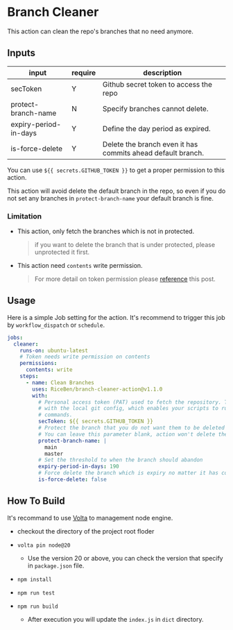 # Branch Cleaner

This action can clean the repo's branches that no need anymore.

## Inputs

| input                 | require | description                                                 |
|-----------------------|---------|-------------------------------------------------------------|
| secToken              | Y       | Github secret token to access the repo                      |
| protect-branch-name   | N       | Specify branches cannot delete.                             |
| expiry-period-in-days | Y       | Define the day period as expired.                           |
| is-force-delete       | Y       | Delete the branch even it has commits ahead default branch. |

You can use `${{ secrets.GITHUB_TOKEN }}` to get a proper permission to this action.

This action will avoid delete the default branch in the repo, so even if you do not set any branches in `protect-branch-name` your default branch is fine.

### Limitation

- This action, only fetch the branches which is not in protected.
  > if you want to delete the branch that is under protected, please unprotected it first.

- This action need `contents` write permission.
  > For more detail on token permission please [reference](https://docs.github.com/en/actions/security-guides/automatic-token-authentication#permissions-for-the-github_token) this post.

## Usage

Here is a simple Job setting for the action. It's recommend to trigger this job by `workflow_dispatch` or `schedule`.

```yaml
jobs:
  cleaner:
    runs-on: ubuntu-latest
    # Token needs write permission on contents 
    permissions:
      contents: write
    steps:
      - name: Clean Branches
        uses: RiceBen/branch-cleaner-action@v1.1.0
        with:
          # Personal access token (PAT) used to fetch the repository. The PAT is configured
          # with the local git config, which enables your scripts to run authenticated git
          # commands.
          secToken: ${{ secrets.GITHUB_TOKEN }}
          # Protect the branch that you do not want them to be deleted by this action.
          # You can leave this parameter blank, action won't delete the default branch.
          protect-branch-name: |
            main
            master
          # Set the threshold to when the branch should abandon
          expiry-period-in-days: 190
          # Force delete the branch which is expiry no matter it has commits ahead
          is-force-delete: false
```

## How To Build

It's recommand to use [Volta](https://volta.sh/) to management node engine.

- checkout the directory of the project root floder

- `volta pin node@20`
  - Use the version 20 or above, you can check the version that specify in `package.json` file.

- `npm install`

- `npm run test`

- `npm run build`
  - After execution you will update the `index.js` in `dict` directory.
